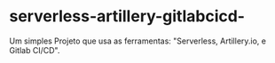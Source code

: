 # serverless-artillery-gitlabcicd-
Um simples Projeto que usa as ferramentas: "Serverless, Artillery.io, e Gitlab CI/CD".
